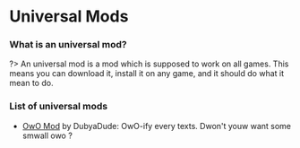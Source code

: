 # Universal Mods

### What is an universal mod?
?> An universal mod is a mod which is supposed to work on all games. This means you can download it, install it on any game, and it should do what it mean to do.

### List of universal mods
 - [OwO Mod](https://github.com/DubyaDude/OwO-Mod/releases/download/vCutie-3.0/OwO-Mod.dll) by DubyaDude: OwO-ify every texts. Dwon't youw want some smwall owo ?
